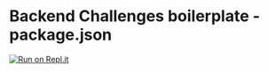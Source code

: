# Backend Challenges boilerplate - package.json
[![Run on Repl.it](https://npm.ricardopenaloza.repl.co)](https://npm.ricardopenaloza.repl.co)
